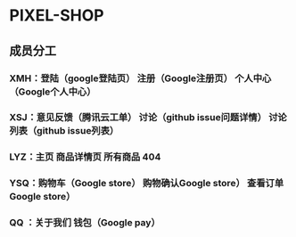 # PIXEL-SHOP
## 成员分工
### XMH：登陆（google登陆页）  注册（Google注册页）  个人中心（Google个人中心）
### XSJ：意见反馈（腾讯云工单）  讨论（github issue问题详情）  讨论列表（github issue列表）
### LYZ：主页  商品详情页  所有商品  404
### YSQ：购物车（Google store）  购物确认Google store）  查看订单Google store）
### QQ ：关于我们 钱包（Google pay）
